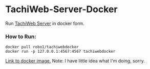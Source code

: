 # TachiWeb-Server-Docker
Run [TachiWeb Server](https://github.com/TachiWeb/TachiWeb-Server) in docker form.

### How to Run:
```
docker pull robo1/tachiwebdocker
docker run -p 127.0.0.1:4567:4567 tachiwebdocker
```

[Link to docker image.](https://cloud.docker.com/repository/docker/robo1/tachiwebdocker)
Note: I have little idea what I'm doing, sorry.
